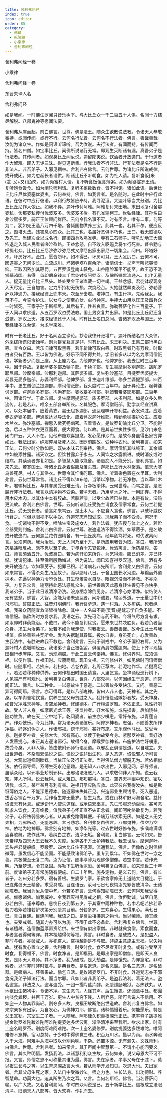 ```yaml
---
title: 舍利弗问经
index: true
icon: editor
order: 85
category:
  - 佛藏
  - 乾隆藏
  - 小乘律
  - 舍利弗问经
---
```


舍利弗问经一卷  

小乘律  

舍利弗问经一卷  

东晋失译人名  

舍利弗问经  

如是我闻。一时佛住罗阅只音乐树下。与大比丘众一千二百五十人俱。名闻十方结尽解脱。八部鬼神等愿闻法要。  

舍利弗从座而起。前白佛言。世尊。佛是法王。随众生欲散说法教。令诸天人恭敬奉持。或闻传闻。或行不行。云何名行法者。云何名不行法者。佛言。善哉善哉。汝能为诸众生。作如是问谛听谛听。吾为汝说。夫行法者。有闻而持。有传闻而持。皆名曰僧。如宝事比丘。闻佛所说诸行无常。即观生灭断诸有漏。真吾弟子是行法者。其传闻者。如观身比丘闻汝说。迦留陀夷说。饮酒者开放逸门。于行道者作大留难。即入无诤三昧。得见道断集。行我法者不行非法。行非法者是名不行是非法人。非吾弟子。入邪见稠林。舍利弗白佛言。云何世尊。为诸比丘所说戒律。或开或闭。如为忽起长者设供。断诸比丘不听朝食。如为社人请。复听食饭[米　　(犮-乂+又)]鱼肉。如为频富村人请。复不听食饭但食薄粥。如为频婆娑罗王请。复听饱食饭食。如为阐陀师利请。复听多家数数食。皆不得饱。诸如此语。后世比丘比丘尼优婆塞优婆夷。云何奉持。佛言。如我言者。是名随时。在此时中应行此语。在彼时中应行彼语。以利行故皆应奉持。我寻泥洹。大迦叶等当共分别。为比丘比丘尼作大依止。如我不异。迦叶传付阿难。阿难复付末田地。末田地复付舍那婆私。舍那婆私传付优波笈多。优婆笈多后。有孔雀输柯王。世弘经律。其孙名曰弗沙蜜多罗。嗣正王位顾问群臣。云何令我名事不灭。时有臣言。唯有二事。何等为二。犹如先王造八万四千塔。舍倾国物供养三宝。此其一也。若其不尔。便应反之。毁塔灭法。残害息心四众。此其二也。名虽好恶俱不朽也。王曰。我无威德以及先王。当建次业以成名行。即御四兵攻鸡雀寺。寺有二石师子。哮吼动地王大惊怖退走入城人民看者嗟泣盈路。王益忿怒。自不敢入驱逼兵将乍行死害。督令勤与呼摄七众。比丘比丘尼沙弥沙弥尼式叉摩尼出家出家尼一切集会。问曰。坏塔好不。坏房好不。佥曰。愿皆勿坏。如不得已。坏房可耳。王大忿厉曰。云何不可。因遂害之无问少长。血流成川。坏诸寺塔八百余所。诸清信士。举声号叫悲哭懊恼。王取囚系加其鞭罚。五百罗汉登南山获免。山谷隐险军甲不能至。故王恐不洗赏慕诸国。若得一首即偿金钱三千君徒钵叹阿罗汉。及佛所嘱累流通人。化作无量人。捉无量比丘比丘尼头。处处受金王诸库藏一切空竭。王益忿怒。君徒钵叹现身入灭尽定。王自加害。定力所持初无伤损。次烧经台。火始就然飙炎及经。弥勒菩萨以神通力。接我经律上兜率天。次至牙齿塔。塔神曰。有虫行神。先索我女。我薄不与。今誓令护法。以女与之使至心伏。虫行神喜。手捧大山用以压王及四兵众一时皆死。王家子孙于斯都尽。其后有王。性甚良善。弥勒菩萨化作三百童子。下于人间以求佛道。从五百罗汉咨受法教。国土男女复共出家。如是比丘比丘尼还复滋繁。罗汉上天。接取经律还于人间。时有比丘名曰总闻。咨诸罗汉及与国王。分我经律多立台馆。为求学来难。  

时有一长老比丘。好于名闻亟立诤论。抄治我律开张增广。迦叶所结名曰大众律。外采综所遗诳诸始学。别为群党互言是非。时有比丘。求王判决。王集二部行黑白筹。宣令众曰。若乐旧律可取黑筹。若乐新律可取白筹。时取黑者乃有万数。时取白者只有百数。王以皆为佛说。好乐不同不得共处。学旧者多从以为名为摩诃僧祇也。学新者少而是上座。从上座为名。为他俾罗也。他俾罗部。我去世时三百年中。因于诤故。复起萨婆多部及犊子部。于犊子部。复生昙摩尉多别迦部。跋陀罗耶尼部。沙摩帝部。沙那利迦部。其萨婆多部。复生弥沙塞部。目揵罗优婆提舍。起昙无屈多迦部。苏婆利师部。他俾罗部。复生迦叶维部。修多兰婆提那部。四百年中。更生僧伽兰提迦部。摩诃僧祇部。我灭度时二百年中。因于异论生。起鞞婆诃罗部。卢迦尉多罗部。拘拘罗部。婆收娄多柯部。钵蜡若帝婆耶那部。三百年中。因诸异学。于此五部。复生摩诃提婆部。质多罗部。末多利部。如是众多久后流传。若是若非。唯余五部各举所长。名其服色。摩诃僧祇部。勤学众经宣讲真义。以处本居中。应着黄衣。昙无屈多迦部。通达理味开导利益。表发殊胜。应着赤衣萨婆多部。博通敏达以导法化。应着皂衣迦叶维部。精勤勇猛摄护众生。应着木兰衣。弥沙塞部。禅思入微究畅幽密。应着青衣。是故罗旬喻比丘分卫。不能得食。后以五种律衣更互而着。便大得食。何以故。是其前世执性多悭。见沙门来急闭门户云。大人不在。见他布施欢喜摄念。发心愿作沙门。是故今身虽得出家穷弊如此。我法出家。纯服弊帛及死人衣。因罗旬踰故。受种种衣也。舍利弗言。如来正法。云何少时分散如是。既失本味云何奉持。佛言。摩诃僧祇其味纯正。其余部中如被添甘露。诸天饮之。但饮甘露弃于水去。人间饮之水露俱进。或时消疾或时结病。其读诵者亦复如是。多智慧人能取能舍。诸愚痴人不能分别。舍利弗言。如来先云。若寒国土。听诸比丘身着俗服及覆头首。迦那比丘行大林聚落。值天大寒鸟兽死尽。村人与其俗衣。世尊令其忏悔何耶。佛言。听着染色置在衣里耳。舍利弗言。云何世尊常言。诸比丘不得以钵布地。当擎以净物。若无净物。当以草叶木叶。君输柯比丘。与其眷属受日难王请。行净板擎钵。云何世尊。而骂之言。是恶魔行非行法者。我言以清净物不受染。若净无者。乃用草木之叶。一用即弃。不得用木皮木肉。以其体中本有胶故。若胶若漆。以受尘故若已枯燥。本是有故。湿热更流故。舍利弗白佛言。世尊。云何听诸比丘受施主请食及僧家常食。云何兰若提比丘。受无畏长者。请食如来骂云。是土木人。不应食人食也。佛言。以破坏威仪行食之。时但以眼视不以手受。外道梵志尚知受取。况我弟子而不受食。何况于食。一切诸物不得不受。唯除生宝及施女人。若作法者。犹应授与体上之衣。若贮金器受则判施。舍利弗白佛言。云何世尊。说遮道法不得饮酒。如葶苈子。是名破戒开放逸门。云何迦兰陀竹园精舍。有一比丘疾病。经年危笃将死。时优波离问言。汝须何药。我为汝觅。天上人间乃至十方。是所应用我皆为取。答曰。我所须药是违毗尼故。我不觅以至于此。宁尽身命无容犯律。优波离言。汝药是何。答曰。师言须酒五升。优波离曰。若为病开如来所许。为乞得酒。服已消差。差已怀惭。犹谓犯律。往至佛所殷勤悔过。佛为说法。闻已欢喜得罗汉道。佛言。酒有多失开放逸门。饮如葶苈子。犯罪已积。若消病若非先所断。舍利弗又白佛言。云何如来常言。不得杀众生乃至蚁子。而以腊月八日。于舍卫国长水河边。与输丽外道捔术。先逼以神通力令堕负处。其生惭羞投水自尽。眼视沉没而不拯救。不亦杀乎。方复告众言。输丽持此恶法惑乱众生。前世善熟灭此恶身转生善见不亦快乎。我诸弟子。当于此日设清净浴洗。浣身垢念除倒见身。若清净心亦清净。似结使人无有慈悲。佛言。大智。汝能为诸未通达者。问斯诚要。输丽外道。于无量世中积习邪见。誓障正法。往昔灯明佛时。我行菩萨道。遇一村落。人多疠病。死者纵横。我采众药随宜救济皆得除愈。其中一人名曰不戴(吴音)是梵志学自负多能。不肯信服。临欲终时方复求我。我语之云。汝先可治与药不取。今将气尽方复有求。如汝即时非药能治。不戴曰。我今不能复判优劣。愿未来世共决胜负。我若负者当杀身。求生为汝弟子。汝若不如为我走使。时我报云。善哉善哉。故今生此土与我相值。临终善熟共契所会。发言失据耻其眷属。投水自害。身虽死亡。心发善故。生我法中。有胜进故我不救也。舍利弗言。云何于训戒中。令弟子偏袒右肩。又为迦叶村人说城喻经云。我诸弟子当正被袈裟。俱覆两肩勿露肌肉。使上下齐平现福田相行步庠序。又言。勿现胸臆。于此二言云何奉持。佛言。修供养时。应须偏袒。以便作事。作福田时。应覆两肩。现田文相。云何修供养。如见佛时问讯师僧时。应随事相。若拂床。若扫地。若卷衣裳。若周正荐席。若泥地作华。若揵高足下。若洒若移种种供养。云何作福田时国王请食。入里乞食。坐禅诵经巡行树下。人见端严有可观也。舍利弗复白佛言。世尊。八部鬼神。以何因缘生于恶道。而常闻正法。佛言。以二种业。一以恶故生于恶道。二以善故多受快乐。又问。善恶二异可得同耶。佛言。亦可得耳。是以八部鬼神。皆曰人非人也。天神者。其之先身。以车舆舍宅饮食。供养三宝父母贤胜之人。犹怀悭俭谄嫉妒者故。受天神身。如普光净胜天神等。虚空龙神者。修建德本。广行檀波罗蜜。不依正念。急性好嗔故。受人非人身。如摩尼光龙王等。夜叉神者。好大布施。或先损害。后加饶益。随功胜负。故在天上空中地下。乾闼婆者。前生亦少嗔恚。常好布施。以青莲自严。作众伎乐。今为此神。常为诸天奏诸伎乐。阿修罗神者。志强。不随善友所作净福。好逐幻伪之人。作诸邪福。傍于邪师。甚好布施。又乐观他斗讼。故受今身。迦娄罗神者。先修大舍。常有高心。以倰于物故受今身。紧那罗神者。昔好劝人发菩提心。未正其志逐诸邪行。故得今身。摩睺罗伽神者。布施护法性好嗔恚。故受今身。人非人等。皆由依附邪师行谄恶道。以邪乱正俱谓是道。以自建立。夫出世道者。不杂魔邪谄悦之语。谄悦之语非出生死。是入恶道。谄悦邪人所可言说。大观似道细则睒铄。当依正法及行正法者。当得佛法僧力解脱无为。若依相似法。依行邪导师。系缚生死永沦恶趣。是无知人非求出世。入邪见网。邪导师者。虽读众经。以邪事业矫制邪科。出邪谄法诳惑凡人。以求敬仰非人所知。说云我知。非人所得。说云我得。或人难曰。那知那得。答曰。空界天神幽中知识。密以语我。或云。某年某月有利有害。逆相开示应防应救。此灭彼兴我得汝失。如是欺诳薄俗之人。不能深思德本。随逐邪末失其正见。兴造邪业生顾钱帛。死入恶道。拔舌吞铜百千万岁。后作畜生亦无量岁。复生为鬼。或在山林旷野河海舍宅。益怀谄诳无有休息。或迷谤行人使失道径。或示语邪巫言。先亡形服恐动百端。甚可恶贱求人饮食。无有终极。值我弟子心怀正直不失正念者。闻即呵叱终敢复为。若我弟子。心怀怯弱易失心者。从其求免踰得其便。千端万绪求索无厌。如是之人无丈夫相。为邪所动。死堕恶趣。甚可悲念。舍利弗复白佛言。八部鬼神。依空为空神。依地为地神耶。佛言别有地神。如净华光等。过去世时好修布施。多嗔难满嗜酒喜歌舞。故作此神。着纯白之衣。洁净无垢。舍利弗。复白佛言。云何如来。告天帝释及四天大王云我不久灭度。汝等各于方土护持我法。我去世后。摩诃迦叶。宾头卢君徒般叹。罗睺罗。四大比丘住不泥洹。流通我法。佛言。但像教之时信根微薄。虽发信心不能坚固。不能感致诸佛弟子。虽专到累年。不如佛在世时一念之善。其极慊至无复二向。汝为证信。随事厚薄为现佛像僧像。若空中言。若作光明。乃至梦想。令其坚固。弥勒下生听汝泥洹。舍利弗复白佛言。如来现世二十年前。度诸弟子无有常施随有便施。自二十年后。施多定物。是义云何。佛言。有长者子。名曰分若多罗。宿有善根。生婆罗门家。乐欲舍家修无上道随大目犍连。于巴连弗邑天王精舍。求受具戒。目连语云。汝可七日七夜悔汝先罪皆使清净。无诸妨障者。我当为汝从僧中乞。分若多罗言。云何得知妨障已灭。云何得知我受得戒。仰愿诸佛。加我威神。令我罪灭得见得戒之相。佛言。汝但勤诚。诚至自见。分若白佛。谨奉尊教。恳恻日夜到第五夕。于其室中雨种种物。若巾若帊若拂若帚若刀若斧若锥若铲次第分别堕其目前。分若多罗。生欢喜心。生得果心。满七日已。具白目连。目连问我。我语之曰。是离尘相拂割之物也。当以嚫师。师其缘也。夫受戒者。随其力办可以为施。不限于此不必备此。舍利弗复白佛言。世尊。有诸檀越。造僧伽蓝厚置资给供。来世僧有似出家僧。非时就典食僧。索食而食。与者食者得何等罪。其本檀越得何等福。佛言。非时食者。是破戒人。是犯盗人。非时与者。亦破戒人。亦犯盗人。盗檀越物是不与取。非施主意施主无福。以失物故。犹有发心置立之善。舍利弗言。时受时食。食不尽者非时复食。或有时受至非时食。复得福不。佛言。时食净者。是即福田。是即出家是即僧伽。是即天人良友。是即天人导师。其不净者。犹为破戒。是大劫盗。是即饿鬼。为罪窟宅。非时索者。以时非时非时辄与。是典食者。是名退道。是名恶魔。是名三恶道。是名破器。是癞病人。坏善果故。偷乞自活。是故诸婆罗门。不非时食。外道梵志亦不邪食况我弟子知法行法。而当尔耶。凡如此者非我弟子。是盗我法利。着无法人。盗名盗食。非法之人。盗与盗受。一团一撮片盐片酢。死堕燋肠地狱。吞热铁丸。从地狱出生猪狗中。食诸不净。又生恶鸟。人怪其声。后生饿鬼。还伽蓝中处。都圊内啖食粪秽。并百千万岁。更生人中贫穷下贱。人所弃恶。所可言说人不信用。不如盗一人物其罪尚轻。割夺多人故。良福田故断绝出世道故。舍利弗复白佛言。如来宗亲多有出家。为自发心。为佛神力耶。佛言。诸释憍慢着乐。何能愿乐。特是父王宣勒。宗室生二子者。一人随我。阿那律久积善根深乐正法。携率释子跋提难提金毗罗难陀跋难陀阿难陀提婆达多优波离。澡浴清净来至我所。欲求出家。时有上座名毗罗茶。别度阿难阿难陀。次一上座名婆修罗。别度提婆达多跋难陀。唯阿难修不忘禅。宿习总持。于少时中得佛觉三昧。积百万川水。揽以为雨。雨水奔流入于大海。阿难手从海中取以分别色味。不杂。还置本源。无有漏失。文殊师利。白佛言。世尊。舍利弗者。如来常言。其于声闻中智慧第一。不谓小心能问要义。佛言。其久种明悟。发扬我法。以诸慧利利众生故。云何如来。说父母恩大不可不报。又言。师僧之恩不可称量其谁为最。佛言。夫在家者。孝事父母在于膝下。莫以报生长与之等。以生育恩深故言大也。若从师学开发知见。次恩大也。夫出家者。舍其父母生死之家。入法门中受微妙法。师之力也。生长法身。出功德财。养智慧命。功莫大也。追其所生乃次之耳。又言。当何名斯经。佛言。当名菩萨问喻。以广大故。又名舍利弗问。尔时四众闻说是已。五十新学比丘。信根成立法眼清净。旧德天人八部等。皆大欢喜。作礼而去。  
